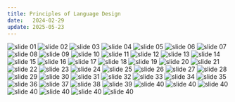 ```yaml
---
title: Principles of Language Design
date:   2024-02-29
update: 2025-05-23
---
```


<picture id="slide-01">
  <source srcset="language-design-2024/language-design-01.jxl" type="image/jxl">
  <img src="language-design-2024/language-design-01.png" alt="slide 01" class="aspect-ratio-16-to-9">
</picture>
<picture id="slide-02">
  <source srcset="language-design-2024/language-design-02.jxl" type="image/jxl">
  <img src="language-design-2024/language-design-02.png" alt="slide 02" class="aspect-ratio-16-to-9">
</picture>
<picture id="slide-03">
  <source srcset="language-design-2024/language-design-03.jxl" type="image/jxl">
  <img src="language-design-2024/language-design-03.png" alt="slide 03" class="aspect-ratio-16-to-9">
</picture>
<picture id="slide-04">
  <source srcset="language-design-2024/language-design-04.jxl" type="image/jxl">
  <img src="language-design-2024/language-design-04.png" alt="slide 04" class="aspect-ratio-16-to-9">
</picture>
<picture id="slide-05">
  <source srcset="language-design-2024/language-design-05.jxl" type="image/jxl">
  <img src="language-design-2024/language-design-05.png" alt="slide 05" class="aspect-ratio-16-to-9">
</picture>
<picture id="slide-06">
  <source srcset="language-design-2024/language-design-06.jxl" type="image/jxl">
  <img src="language-design-2024/language-design-06.png" alt="slide 06" class="aspect-ratio-16-to-9">
</picture>
<picture id="slide-07">
  <source srcset="language-design-2024/language-design-07.jxl" type="image/jxl">
  <img src="language-design-2024/language-design-07.png" alt="slide 07" class="aspect-ratio-16-to-9">
</picture>
<picture id="slide-08">
  <source srcset="language-design-2024/language-design-08.jxl" type="image/jxl">
  <img src="language-design-2024/language-design-08.png" alt="slide 08" class="aspect-ratio-16-to-9">
</picture>
<picture id="slide-09">
  <source srcset="language-design-2024/language-design-09.jxl" type="image/jxl">
  <img src="language-design-2024/language-design-09.png" alt="slide 09" class="aspect-ratio-16-to-9">
</picture>
<picture id="slide-10">
  <source srcset="language-design-2024/language-design-10.jxl" type="image/jxl">
  <img src="language-design-2024/language-design-10.png" alt="slide 10" class="aspect-ratio-16-to-9">
</picture>
<picture id="slide-11">
  <source srcset="language-design-2024/language-design-11.jxl" type="image/jxl">
  <img src="language-design-2024/language-design-11.png" alt="slide 11" class="aspect-ratio-16-to-9">
</picture>
<picture id="slide-12">
  <source srcset="language-design-2024/language-design-12.jxl" type="image/jxl">
  <img src="language-design-2024/language-design-12.png" alt="slide 12" class="aspect-ratio-16-to-9">
</picture>
<picture id="slide-13">
  <source srcset="language-design-2024/language-design-13.jxl" type="image/jxl">
  <img src="language-design-2024/language-design-13.png" alt="slide 13" class="aspect-ratio-16-to-9">
</picture>
<picture id="slide-14">
  <source srcset="language-design-2024/language-design-14.jxl" type="image/jxl">
  <img src="language-design-2024/language-design-14.png" alt="slide 14" class="aspect-ratio-16-to-9">
</picture>
<picture id="slide-15">
  <source srcset="language-design-2024/language-design-15.jxl" type="image/jxl">
  <img src="language-design-2024/language-design-15.png" alt="slide 15" class="aspect-ratio-16-to-9">
</picture>
<picture id="slide-16">
  <source srcset="language-design-2024/language-design-16.jxl" type="image/jxl">
  <img src="language-design-2024/language-design-16.png" alt="slide 16" class="aspect-ratio-16-to-9">
</picture>
<picture id="slide-17">
  <source srcset="language-design-2024/language-design-17.jxl" type="image/jxl">
  <img src="language-design-2024/language-design-17.png" alt="slide 17" class="aspect-ratio-16-to-9">
</picture>
<picture id="slide-18">
  <source srcset="language-design-2024/language-design-18.jxl" type="image/jxl">
  <img src="language-design-2024/language-design-18.png" alt="slide 18" class="aspect-ratio-16-to-9">
</picture>
<picture id="slide-19">
  <source srcset="language-design-2024/language-design-19.jxl" type="image/jxl">
  <img src="language-design-2024/language-design-19.png" alt="slide 19" class="aspect-ratio-16-to-9">
</picture>
<picture id="slide-20">
  <source srcset="language-design-2024/language-design-20.jxl" type="image/jxl">
  <img src="language-design-2024/language-design-20.png" alt="slide 20" class="aspect-ratio-16-to-9">
</picture>
<picture id="slide-21">
  <source srcset="language-design-2024/language-design-21.jxl" type="image/jxl">
  <img src="language-design-2024/language-design-21.png" alt="slide 21" class="aspect-ratio-16-to-9">
</picture>
<picture id="slide-22">
  <source srcset="language-design-2024/language-design-22.jxl" type="image/jxl">
  <img src="language-design-2024/language-design-22.png" alt="slide 22" class="aspect-ratio-16-to-9">
</picture>
<picture id="slide-23">
  <source srcset="language-design-2024/language-design-23.jxl" type="image/jxl">
  <img src="language-design-2024/language-design-23.png" alt="slide 23" class="aspect-ratio-16-to-9">
</picture>
<picture id="slide-24">
  <source srcset="language-design-2024/language-design-24.jxl" type="image/jxl">
  <img src="language-design-2024/language-design-24.png" alt="slide 24" class="aspect-ratio-16-to-9">
</picture>
<picture id="slide-25">
  <source srcset="language-design-2024/language-design-25.jxl" type="image/jxl">
  <img src="language-design-2024/language-design-25.png" alt="slide 25" class="aspect-ratio-16-to-9">
</picture>
<picture id="slide-26">
  <source srcset="language-design-2024/language-design-26.jxl" type="image/jxl">
  <img src="language-design-2024/language-design-26.png" alt="slide 26" class="aspect-ratio-16-to-9">
</picture>
<picture id="slide-27">
  <source srcset="language-design-2024/language-design-27.jxl" type="image/jxl">
  <img src="language-design-2024/language-design-27.png" alt="slide 27" class="aspect-ratio-16-to-9">
</picture>
<picture id="slide-28">
  <source srcset="language-design-2024/language-design-28.jxl" type="image/jxl">
  <img src="language-design-2024/language-design-28.png" alt="slide 28" class="aspect-ratio-16-to-9">
</picture>
<picture id="slide-29">
  <source srcset="language-design-2024/language-design-29.jxl" type="image/jxl">
  <img src="language-design-2024/language-design-29.png" alt="slide 29" class="aspect-ratio-16-to-9">
</picture>
<picture id="slide-30">
  <source srcset="language-design-2024/language-design-30.jxl" type="image/jxl">
  <img src="language-design-2024/language-design-30.png" alt="slide 30" class="aspect-ratio-16-to-9">
</picture>
<picture id="slide-31">
  <source srcset="language-design-2024/language-design-31.jxl" type="image/jxl">
  <img src="language-design-2024/language-design-31.png" alt="slide 31" class="aspect-ratio-16-to-9">
</picture>
<picture id="slide-32">
  <source srcset="language-design-2024/language-design-32.jxl" type="image/jxl">
  <img src="language-design-2024/language-design-32.png" alt="slide 32" class="aspect-ratio-16-to-9">
</picture>
<picture id="slide-33">
  <source srcset="language-design-2024/language-design-33.jxl" type="image/jxl">
  <img src="language-design-2024/language-design-33.png" alt="slide 33" class="aspect-ratio-16-to-9">
</picture>
<picture id="slide-34">
  <source srcset="language-design-2024/language-design-34.jxl" type="image/jxl">
  <img src="language-design-2024/language-design-34.png" alt="slide 34" class="aspect-ratio-16-to-9">
</picture>
<picture id="slide-35">
  <source srcset="language-design-2024/language-design-35.jxl" type="image/jxl">
  <img src="language-design-2024/language-design-35.png" alt="slide 35" class="aspect-ratio-16-to-9">
</picture>
<picture id="slide-36">
  <source srcset="language-design-2024/language-design-36.jxl" type="image/jxl">
  <img src="language-design-2024/language-design-36.png" alt="slide 36" class="aspect-ratio-16-to-9">
</picture>
<picture id="slide-37">
  <source srcset="language-design-2024/language-design-37.jxl" type="image/jxl">
  <img src="language-design-2024/language-design-37.png" alt="slide 37" class="aspect-ratio-16-to-9">
</picture>
<picture id="slide-38">
  <source srcset="language-design-2024/language-design-38.jxl" type="image/jxl">
  <img src="language-design-2024/language-design-38.png" alt="slide 38" class="aspect-ratio-16-to-9">
</picture>
<picture id="slide-39">
  <source srcset="language-design-2024/language-design-39.jxl" type="image/jxl">
  <img src="language-design-2024/language-design-39.png" alt="slide 39" class="aspect-ratio-16-to-9">
</picture>
<picture id="slide-40">
  <source srcset="language-design-2024/language-design-40.jxl" type="image/jxl">
  <img src="language-design-2024/language-design-40.png" alt="slide 40" class="aspect-ratio-16-to-9">
</picture>
<picture id="slide-41">
  <source srcset="language-design-2024/language-design-41.jxl" type="image/jxl">
  <img src="language-design-2024/language-design-41.png" alt="slide 40" class="aspect-ratio-16-to-9">
</picture>
<picture id="slide-42">
  <source srcset="language-design-2024/language-design-42.jxl" type="image/jxl">
  <img src="language-design-2024/language-design-42.png" alt="slide 40" class="aspect-ratio-16-to-9">
</picture>
<picture id="slide-43">
  <source srcset="language-design-2024/language-design-43.jxl" type="image/jxl">
  <img src="language-design-2024/language-design-43.png" alt="slide 40" class="aspect-ratio-16-to-9">
</picture>
<picture id="slide-44">
  <source srcset="language-design-2024/language-design-44.jxl" type="image/jxl">
  <img src="language-design-2024/language-design-44.png" alt="slide 40" class="aspect-ratio-16-to-9">
</picture>
<picture id="slide-45">
  <source srcset="language-design-2024/language-design-45.jxl" type="image/jxl">
  <img src="language-design-2024/language-design-45.png" alt="slide 40" class="aspect-ratio-16-to-9">
</picture>
<picture id="slide-46">
  <source srcset="language-design-2024/language-design-46.jxl" type="image/jxl">
  <img src="language-design-2024/language-design-46.png" alt="slide 40" class="aspect-ratio-16-to-9">
</picture>
